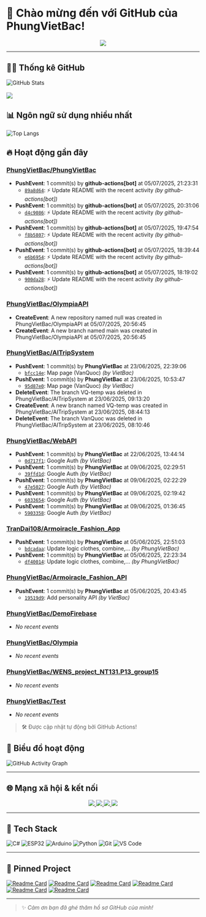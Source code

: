 # 👋 Chào mừng đến với GitHub của PhungVietBac!

<p align="center">
  <img src="https://readme-typing-svg.demolab.com/?lines=Welcome+to+my+GitHub!;I+love+Programming;AI+%7C+FullStack+%7C+Android+%7C+Desktop;Let's+build+something+awesome!&center=true&width=500&height=45&color=F7971E&vCenter=true&size=22">
</p>

---

## 🧑‍💻 Thống kê GitHub

![GitHub Stats](https://github-readme-stats.vercel.app/api?username=PhungVietBac&show_icons=true&theme=radical)
<br><br>
![](https://nirzak-streak-stats.vercel.app/?user=PhungVietBac&theme=radical)

## 📊 Ngôn ngữ sử dụng nhiều nhất

![Top Langs](https://github-readme-stats.vercel.app/api/top-langs/?username=PhungVietBac&layout=compact&theme=radical)

## 🔥 Hoạt động gần đây

<!--START_SECTION:activity-->
### [PhungVietBac/PhungVietBac](https://github.com/PhungVietBac/PhungVietBac)
- **PushEvent**: 1 commit(s) by **github-actions[bot]** at 05/07/2025, 21:23:31
  - [`89a8d64`](https://github.com/PhungVietBac/PhungVietBac/commit/89a8d64e3f9dc8422e94e85711cdaf34ede3d5ae): ⚡ Update README with the recent activity _(by github-actions[bot])_
- **PushEvent**: 1 commit(s) by **github-actions[bot]** at 05/07/2025, 20:31:06
  - [`d4c9086`](https://github.com/PhungVietBac/PhungVietBac/commit/d4c90863b721833b3ed51c2ad5f572b98ac20d9d): ⚡ Update README with the recent activity _(by github-actions[bot])_
- **PushEvent**: 1 commit(s) by **github-actions[bot]** at 05/07/2025, 19:47:54
  - [`f8b5807`](https://github.com/PhungVietBac/PhungVietBac/commit/f8b58073c5460cbf7f14b5a19a9846b8f2c9336d): ⚡ Update README with the recent activity _(by github-actions[bot])_
- **PushEvent**: 1 commit(s) by **github-actions[bot]** at 05/07/2025, 18:39:44
  - [`e6b6954`](https://github.com/PhungVietBac/PhungVietBac/commit/e6b6954eaa7df7a0a1f1299a5a2a556b4a1141be): ⚡ Update README with the recent activity _(by github-actions[bot])_
- **PushEvent**: 1 commit(s) by **github-actions[bot]** at 05/07/2025, 18:19:02
  - [`900da28`](https://github.com/PhungVietBac/PhungVietBac/commit/900da28533279633ec8c1723c8a5439bd8435084): ⚡ Update README with the recent activity _(by github-actions[bot])_

### [PhungVietBac/OlympiaAPI](https://github.com/PhungVietBac/OlympiaAPI)
- **CreateEvent**: A new repository named null was created in PhungVietBac/OlympiaAPI at 05/07/2025, 20:56:45
- **CreateEvent**: A new branch named main was created in PhungVietBac/OlympiaAPI at 05/07/2025, 20:56:45

### [PhungVietBac/AITripSystem](https://github.com/PhungVietBac/AITripSystem)
- **PushEvent**: 1 commit(s) by **PhungVietBac** at 23/06/2025, 22:39:06
  - [`bfcc14e`](https://github.com/PhungVietBac/AITripSystem/commit/bfcc14e5fb0523113e42716a1fb690c23fc408fb): Map page (VanQuoc) _(by VietBac)_
- **PushEvent**: 1 commit(s) by **PhungVietBac** at 23/06/2025, 10:53:47
  - [`95d87e0`](https://github.com/PhungVietBac/AITripSystem/commit/95d87e0cb996a6c5cf7074ba5f09f5cb48e75177): Map page (VanQuoc) _(by VietBac)_
- **DeleteEvent**: The branch VQ-temp was deleted in PhungVietBac/AITripSystem at 23/06/2025, 09:13:20
- **CreateEvent**: A new branch named VQ-temp was created in PhungVietBac/AITripSystem at 23/06/2025, 08:44:13
- **DeleteEvent**: The branch VanQuoc was deleted in PhungVietBac/AITripSystem at 23/06/2025, 08:10:46

### [PhungVietBac/WebAPI](https://github.com/PhungVietBac/WebAPI)
- **PushEvent**: 1 commit(s) by **PhungVietBac** at 22/06/2025, 13:44:14
  - [`0d717f1`](https://github.com/PhungVietBac/WebAPI/commit/0d717f15012ba49e9d50d6e198450fc6be88535c): Google Auth _(by VietBac)_
- **PushEvent**: 1 commit(s) by **PhungVietBac** at 09/06/2025, 02:29:51
  - [`39ffd1d`](https://github.com/PhungVietBac/WebAPI/commit/39ffd1d2185992d4d0a0d4dd4b57fb4713d32d6f): Google Auth _(by VietBac)_
- **PushEvent**: 1 commit(s) by **PhungVietBac** at 09/06/2025, 02:22:29
  - [`47e5027`](https://github.com/PhungVietBac/WebAPI/commit/47e5027a8a3e3852eb48c6ba87cd3933a5f90338): Google Auth _(by VietBac)_
- **PushEvent**: 1 commit(s) by **PhungVietBac** at 09/06/2025, 02:19:42
  - [`6033654`](https://github.com/PhungVietBac/WebAPI/commit/6033654b24a8a10e8405187888795bc524a6c9be): Google Auth _(by VietBac)_
- **PushEvent**: 1 commit(s) by **PhungVietBac** at 09/06/2025, 01:36:45
  - [`5903358`](https://github.com/PhungVietBac/WebAPI/commit/5903358dafc48123002f5031a9e5c12063d6c6e3): Google Auth _(by VietBac)_

### [TranDai108/Armoiracle_Fashion_App](https://github.com/TranDai108/Armoiracle_Fashion_App)
- **PushEvent**: 1 commit(s) by **PhungVietBac** at 05/06/2025, 22:51:03
  - [`bdcadaa`](https://github.com/TranDai108/Armoiracle_Fashion_App/commit/bdcadaa9d5ede9a5e4abd66887bd9c50ffd9b4cd): Update logic clothes, combine,... _(by PhungVietBac)_
- **PushEvent**: 1 commit(s) by **PhungVietBac** at 05/06/2025, 22:23:34
  - [`df40014`](https://github.com/TranDai108/Armoiracle_Fashion_App/commit/df40014570aae9b70dd437b8f1d97d36bee7129f): Update logic clothes, combine,... _(by PhungVietBac)_

### [PhungVietBac/Armoiracle_Fashion_API](https://github.com/PhungVietBac/Armoiracle_Fashion_API)
- **PushEvent**: 1 commit(s) by **PhungVietBac** at 05/06/2025, 20:43:45
  - [`19519d9`](https://github.com/PhungVietBac/Armoiracle_Fashion_API/commit/19519d941aa544db0bc99c438c2a4f379aed7b0c): Add personality API _(by VietBac)_

### [PhungVietBac/DemoFirebase](https://github.com/PhungVietBac/DemoFirebase)
- _No recent events_

### [PhungVietBac/Olympia](https://github.com/PhungVietBac/Olympia)
- _No recent events_

### [PhungVietBac/WENS_project_NT131.P13_group15](https://github.com/PhungVietBac/WENS_project_NT131.P13_group15)
- _No recent events_

### [PhungVietBac/Test](https://github.com/PhungVietBac/Test)
- _No recent events_

<!--END_SECTION:activity-->

> 🛠️ Được cập nhật tự động bởi GitHub Actions!

## 🧭 Biểu đồ hoạt động

![GitHub Activity Graph](https://github-readme-activity-graph.vercel.app/graph?username=PhungVietBac&theme=github-compact)

---

## 🌐 Mạng xã hội & kết nối

<p align="center">
  <a href="https://www.linkedin.com/in/b%E1%BA%AFc-ph%C3%B9ng-vi%E1%BB%87t-396674298/" target="_blank">
    <img src="https://img.shields.io/badge/-LinkedIn-0077B5?style=for-the-badge&logo=linkedin&logoColor=white" />
  </a>
  <a href="mailto:bacphungviet@gmail.com">
    <img src="https://img.shields.io/badge/-Gmail-D14836?style=for-the-badge&logo=gmail&logoColor=white" />
  </a>
  <a href="https://github.com/PhungVietBac">
    <img src="https://img.shields.io/badge/-GitHub-181717?style=for-the-badge&logo=github&logoColor=white" />
  </a>
  <a href="https://www.facebook.com/bac.phungviet.92" target="_blank">
    <img src="https://img.shields.io/badge/-Facebook-1877F2?style=for-the-badge&logo=facebook&logoColor=white" />
  </a>
</p>

---

## 🧰 Tech Stack

![C#](https://img.shields.io/badge/-CSharp-239120?style=flat&logo=c-sharp&logoColor=white)
![ESP32](https://img.shields.io/badge/-ESP32-FF5722?style=flat&logo=esphome&logoColor=white)
![Arduino](https://img.shields.io/badge/-Arduino-00979D?style=flat&logo=arduino&logoColor=white)
![Python](https://img.shields.io/badge/-Python-3776AB?style=flat&logo=python&logoColor=white)
![Git](https://img.shields.io/badge/-Git-F05032?style=flat&logo=git&logoColor=white)
![VS Code](https://img.shields.io/badge/-VSCode-007ACC?style=flat&logo=visual-studio-code&logoColor=white)

---

## 📌 Pinned Project

[![Readme Card](https://github-readme-stats.vercel.app/api/pin/?username=PhungVietBac&repo=AITripSystem&theme=radical)](https://github.com/PhungVietBac/AITripSystem)
[![Readme Card](https://github-readme-stats.vercel.app/api/pin/?username=PhungVietBac&repo=WebAPI&theme=radical)](https://github.com/PhungVietBac/WebAPI)
[![Readme Card](https://github-readme-stats.vercel.app/api/pin/?username=PhungVietBac&repo=Armoiracle_Fashion_API&theme=radical)](https://github.com/PhungVietBac/Armoiracle_Fashion_API)
[![Readme Card](https://github-readme-stats.vercel.app/api/pin/?username=PhungVietBac&repo=Olympia&theme=radical)](https://github.com/PhungVietBac/Olympia)
[![Readme Card](https://github-readme-stats.vercel.app/api/pin/?username=PhungVietBac&repo=WENS_project_NT131.P13_group15&theme=radical)](https://github.com/PhungVietBac/WENS_project_NT131.P13_group15)
[![Readme Card](https://github-readme-stats.vercel.app/api/pin/?username=TranDai108&repo=Armoiracle_Fashion_App&theme=radical)](https://github.com/TranDai108/Armoiracle_Fashion_App)

---

> ✨ *Cảm ơn bạn đã ghé thăm hồ sơ GitHub của mình!*
